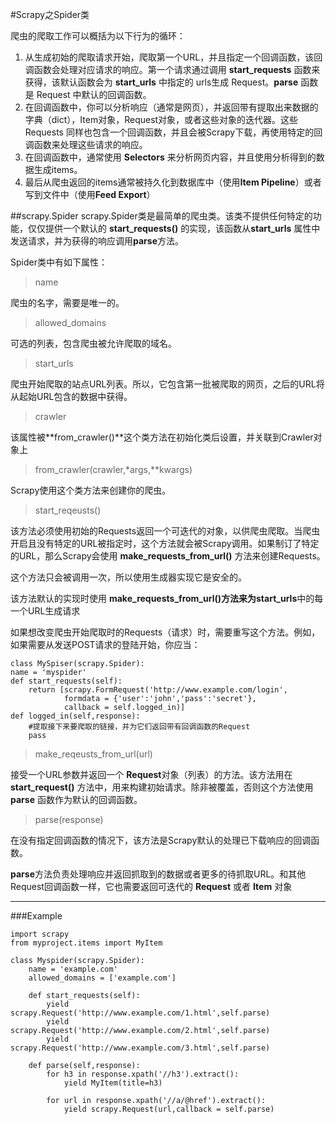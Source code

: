 #Scrapy之Spider类

爬虫的爬取工作可以概括为以下行为的循环：

1. 从生成初始的爬取请求开始，爬取第一个URL，并且指定一个回调函数，该回调函数会处理对应请求的响应。第一个请求通过调用 **start\_requests** 函数来获得，该默认函数会为 **start_urls** 中指定的 urls生成 Request。**parse** 函数是 Request 中默认的回调函数。
2. 在回调函数中，你可以分析响应（通常是网页），并返回带有提取出来数据的字典（dict），Item对象，Request对象，或者这些对象的迭代器。这些 Requests 同样也包含一个回调函数，并且会被Scrapy下载，再使用特定的回调函数来处理这些请求的响应。
3. 在回调函数中，通常使用 **Selectors** 来分析网页内容，并且使用分析得到的数据生成items。
4. 最后从爬虫返回的items通常被持久化到数据库中（使用**Item Pipeline**）或者写到文件中（使用**Feed Export**）

##scrapy.Spider
scrapy.Spider类是最简单的爬虫类。该类不提供任何特定的功能，仅仅提供一个默认的 **start\_requests()** 的实现，该函数从**start_urls** 属性中发送请求，并为获得的响应调用**parse**方法。

Spider类中有如下属性：
> name

爬虫的名字，需要是唯一的。
> allowed\_domains
 
可选的列表，包含爬虫被允许爬取的域名。
> start\_urls

爬虫开始爬取的站点URL列表。所以，它包含第一批被爬取的网页，之后的URL将从起始URL包含的数据中获得。

> crawler

该属性被**from\_crawler()**这个类方法在初始化类后设置，并关联到Crawler对象上
> from\_crawler(crawler,\*args,\*\*kwargs)

Scrapy使用这个类方法来创建你的爬虫。
> start\_reqeusts()

该方法必须使用初始的Requests返回一个可迭代的对象，以供爬虫爬取。当爬虫开启且没有特定的URL被指定时，这个方法就会被Scrapy调用。如果制订了特定的URL，那么Scrapy会使用 **make\_requests\_from\_url()** 方法来创建Requests。

这个方法只会被调用一次，所以使用生成器实现它是安全的。

该方法默认的实现时使用 **make\_requests\_from\_url()**方法来为**start\_urls**中的每一个URL生成请求

如果想改变爬虫开始爬取时的Requests（请求）时，需要重写这个方法。例如，如果需要从发送POST请求的登陆开始，你应当：

	class MySpiser(scrapy.Spider):
	name = 'myspider'
	def start_requests(self):
		return [scrapy.FormRequest('http://www.example.com/login',
				formdata = {'user':'john','pass':'secret'},
				callback = self.logged_in)]
	def logged_in(self,response):
		#提取接下来要爬取的链接，并为它们返回带有回调函数的Request
		pass
>make\_reqeusts\_from\_url(url)

接受一个URL参数并返回一个 **Request**对象（列表）的方法。该方法用在**start_request()** 方法中，用来构建初始请求。除非被覆盖，否则这个方法使用 **parse** 函数作为默认的回调函数。
>parse(response)

在没有指定回调函数的情况下，该方法是Scrapy默认的处理已下载响应的回调函数。

**parse**方法负责处理响应并返回抓取到的数据或者更多的待抓取URL。和其他Request回调函数一样，它也需要返回可迭代的 **Request** 或者 **Item** 对象

----------

###Example

	import scrapy
	from myproject.items import MyItem

	class Myspider(scrapy.Spider):
		name = 'example.com'
		allowed_domains = ['example.com']
		
		def start_requests(self):
			yield scrapy.Request('http://www.example.com/1.html',self.parse)
			yield scrapy.Request('http://www.example.com/2.html',self.parse)
			yield scrapy.Request('http://www.example.com/3.html',self.parse)

		def parse(self,response):
			for h3 in response.xpath('//h3').extract():
				yield MyItem(title=h3)
			
			for url in response.xpath('//a/@href').extract():
				yield scrapy.Request(url,callback = self.parse)
